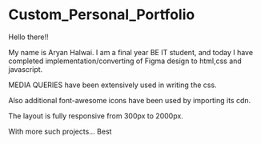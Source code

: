 # Custom_Personal_Portfolio

Hello there!!

My name is Aryan Halwai. I am a final year BE IT student, and today I have completed implementation/converting of Figma design to html,css and javascript.

MEDIA QUERIES have been extensively used in writing the css.

Also additional font-awesome icons have been used by importing its cdn.

The layout is fully responsive from 300px to 2000px.

With more such projects... Best
